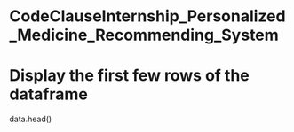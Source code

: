 # CodeClauseInternship_Personalized_Medicine_Recommending_System
# Display the first few rows of the dataframe
data.head()
